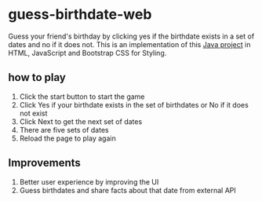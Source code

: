 # guess-birthdate-web

Guess your friend's birthday by clicking yes if the birthdate exists in a set of dates and no if it does not.
This is an implementation of this [Java project](https://github.com/jshgwng/guess-birthday) in HTML, JavaScript and Bootstrap CSS for Styling.

## how to play
1. Click the start button to start the game
2. Click Yes if your birthdate exists in the set of birthdates or No if it does not exist
3. Click Next to get the next set of dates
4. There are five sets of dates
5. Reload the page to play again

## Improvements
1. Better user experience by improving the UI
2. Guess birthdates and share facts about that date from external API
